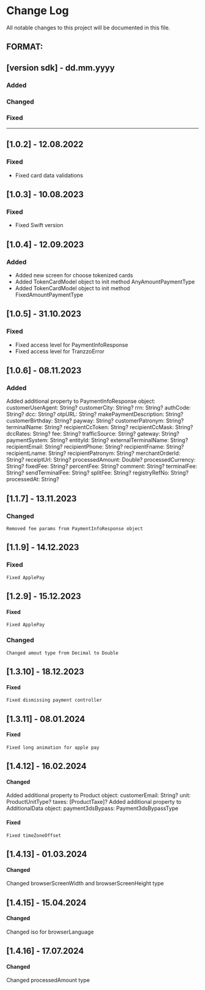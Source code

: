 # Change Log
All notable changes to this project will be documented in this file.

## FORMAT:
## [version sdk] - dd.mm.yyyy

### Added

### Changed

### Fixed

---

## [1.0.2] - 12.08.2022

### Fixed

- Fixed card data validations 

## [1.0.3] - 10.08.2023

### Fixed

- Fixed Swift version 

## [1.0.4] - 12.09.2023

### Added 

- Added new screen for choose tokenized cards
- Added TokenCardModel object to init method AnyAmountPaymentType
- Added TokenCardModel object to init method FixedAmountPaymentType

## [1.0.5] - 31.10.2023

### Fixed
- Fixed access level for PaymentInfoResponse
- Fixed access level for TranzzoError

## [1.0.6] - 08.11.2023

### Added
 Added additional property to PaymentInfoResponse object:
    customerUserAgent: String?
    customerCity: String?
    rrn: String?
    authCode: String?
    dcc: String?
    otpURL: String?
    makePaymentDescription: String?
    customerBirthday: String?
    payway: String?
    customerPatronym: String?
    terminalName: String?
    recipientCcToken: String?
    recipientCcMask: String?
    dccRates: String?
    fee: String?
    trafficSource: String?
    gateway: String?
    paymentSystem: String?
    entityId: String?
    externalTerminalName: String?
    recipientEmail: String?
    recipientPhone: String?
    recipientFname: String?
    recipientLname: String?
    recipientPatronym: String?
    merchantOrderId: String?
    receiptUrl: String?
    processedAmount: Double?
    processedCurrency: String?
    fixedFee: String?
    percentFee: String?
    comment: String?
    terminalFee: String?
    sendTerminalFee: String?
    splitFee: String?
    registryRefNo: String?
    processedAt: String?

## [1.1.7] - 13.11.2023

### Changed
    Removed fee params from PaymentInfoResponse object

## [1.1.9] - 14.12.2023

### Fixed
    Fixed ApplePay

## [1.2.9] - 15.12.2023

#### Fixed
    Fixed ApplePay
    
### Changed
    Changed amout type from Decimal to Double

## [1.3.10] - 18.12.2023

#### Fixed
    Fixed dismissing payment controller

## [1.3.11] - 08.01.2024

#### Fixed
    Fixed long animation for apple pay

## [1.4.12] - 16.02.2024

#### Changed 
 Added additional property to Product object: 
    customerEmail: String?
    unit: ProductUnitType?
    taxes: [ProductTaxe]?
 Added additional property to AdditionalData object: 
    payment3dsBypass: Payment3dsBypassType

#### Fixed
    Fixed timeZoneOffset

## [1.4.13] - 01.03.2024

#### Changed 
  Changed browserScreenWidth and browserScreenHeight type 


## [1.4.15] - 15.04.2024

#### Changed 
  Changed iso for browserLanguage  


## [1.4.16] - 17.07.2024

#### Changed 
  Changed processedAmount type


